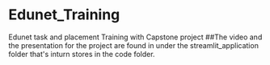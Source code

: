# Edunet_Training
Edunet task and placement Training with Capstone project
##The video and the presentation for the project are found in under the streamlit_application folder that's inturn stores in the code folder.
